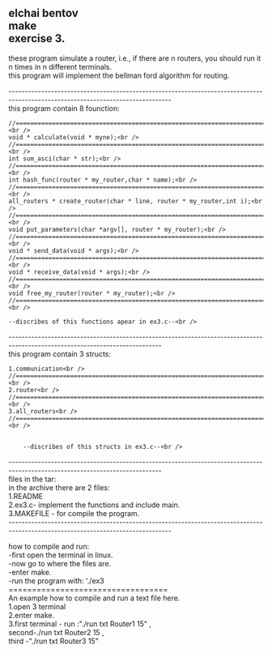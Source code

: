 
elchai bentov <br />
make <br />
exercise 3.<br />
--------------------------------------------------------------------------------------------------------------------------------
these program simulate a router, i.e., if there are n routers, you should run it n times in n different terminals.<br />
this program  will implement the bellman ford algorithm for routing.<br />

--------------------------------------------------------------------------------------------------------------------------------<br />
this program contain 8 founction:<br />

    //==============================================================================<br />
    void * calculate(void * myne);<br />
    //==============================================================================<br />
    int sum_asci(char * str);<br />
    //==============================================================================<br />
    int hash_func(router * my_router,char * name);<br />
    //==============================================================================<br />
    all_routers * create_router(char * line, router * my_router,int i);<br />
    //==============================================================================<br />
    void put_parameters(char *argv[], router * my_router);<br />
    //==============================================================================<br />
    void * send_data(void * args);<br />
    //==============================================================================<br />
    void * receive_data(void * args);<br />
    //==============================================================================<br />
    void free_my_router(router * my_router);<br />
    //==============================================================================<br />
    
    --discribes of this functions apear in ex3.c--<br />
    
-----------------------------------------------------------------------------------------------------------------------------<br />
this program contain 3 structs:<br />

    1.communication<br />
    //==============================================================================<br />
    2.router<br />
    //==============================================================================<br />
    3.all_routers<br />
    //==============================================================================<br />
    
    
        --discribes of this structs in ex3.c--<br />

-----------------------------------------------------------------------------------------------------------------------------<br />
files in the tar:<br />
in the archive there are 2  files:<br />
1.README<br />
2.ex3.c- implement the functions and include main.<br />
3.MAKEFILE - for compile the program.<br />
--------------------------------------------------------------------------------------------------------------------------------<br />

how to compile and run:<br />
-first open the terminal in linux.<br />
-now go to where the files are.<br />
-enter make.<br />
-run the program with: './ex3<br />
==================================<br />
An example  how to compile and run a text file here.<br />
1.open 3 terminal<br />
2.enter make.<br />
3.first terminal - run :"./run txt Router1 15" , <br />second-./run txt Router2 15 , <br /> third -"./run txt Router3 15"<br />
